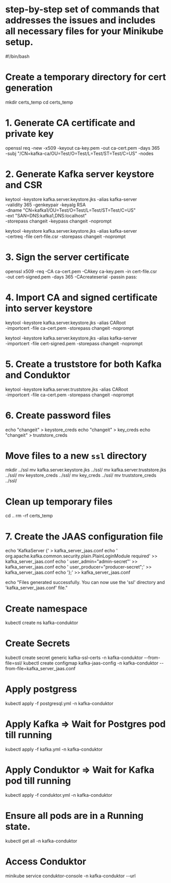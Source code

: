 # step-by-step set of commands that addresses the issues and includes all necessary files for your Minikube setup.


#!/bin/bash

# Create a temporary directory for cert generation
mkdir certs_temp
cd certs_temp

# 1. Generate CA certificate and private key
openssl req -new -x509 -keyout ca-key.pem -out ca-cert.pem -days 365 \
  -subj "/CN=kafka-ca/OU=Test/O=Test/L=Test/ST=Test/C=US" -nodes

# 2. Generate Kafka server keystore and CSR
keytool -keystore kafka.server.keystore.jks -alias kafka-server \
  -validity 365 -genkeypair -keyalg RSA \
  -dname "CN=kafka1/OU=Test/O=Test/L=Test/ST=Test/C=US" \
  -ext "SAN=DNS:kafka1,DNS:localhost" \
  -storepass changeit -keypass changeit -noprompt

keytool -keystore kafka.server.keystore.jks -alias kafka-server \
  -certreq -file cert-file.csr -storepass changeit -noprompt

# 3. Sign the server certificate
openssl x509 -req -CA ca-cert.pem -CAkey ca-key.pem -in cert-file.csr \
  -out cert-signed.pem -days 365 -CAcreateserial -passin pass:

# 4. Import CA and signed certificate into server keystore
keytool -keystore kafka.server.keystore.jks -alias CARoot \
  -importcert -file ca-cert.pem -storepass changeit -noprompt

keytool -keystore kafka.server.keystore.jks -alias kafka-server \
  -importcert -file cert-signed.pem -storepass changeit -noprompt

# 5. Create a truststore for both Kafka and Conduktor
keytool -keystore kafka.server.truststore.jks -alias CARoot \
  -importcert -file ca-cert.pem -storepass changeit -noprompt

# 6. Create password files
echo "changeit" > keystore_creds
echo "changeit" > key_creds
echo "changeit" > truststore_creds

# Move files to a new `ssl` directory
mkdir ../ssl
mv kafka.server.keystore.jks ../ssl/
mv kafka.server.truststore.jks ../ssl/
mv keystore_creds ../ssl/
mv key_creds ../ssl/
mv truststore_creds ../ssl/

# Clean up temporary files
cd ..
rm -rf certs_temp

# 7. Create the JAAS configuration file
echo 'KafkaServer {' > kafka_server_jaas.conf
echo '  org.apache.kafka.common.security.plain.PlainLoginModule required' >> kafka_server_jaas.conf
echo '  user_admin="admin-secret"' >> kafka_server_jaas.conf
echo '  user_producer="producer-secret";' >> kafka_server_jaas.conf
echo '};' >> kafka_server_jaas.conf

echo "Files generated successfully. You can now use the 'ssl' directory and 'kafka_server_jaas.conf' file."


# Create namespace
kubectl create ns kafka-conduktor

# Create Secrets
kubectl create secret generic kafka-ssl-certs -n kafka-conduktor --from-file=ssl/
kubectl create configmap kafka-jaas-config -n kafka-conduktor --from-file=kafka_server_jaas.conf

# Apply postgress
kubectl apply -f postgresql.yml -n kafka-conduktor

# Apply Kafka => Wait for Postgres pod till running
kubectl apply -f kafka.yml -n kafka-conduktor

# Apply Conduktor =>  Wait for Kafka pod till running
kubectl apply -f conduktor.yml -n kafka-conduktor

# Ensure all pods are in a Running state.
kubectl get all -n kafka-conduktor

# Access Conduktor
minikube service conduktor-console -n kafka-conduktor --url